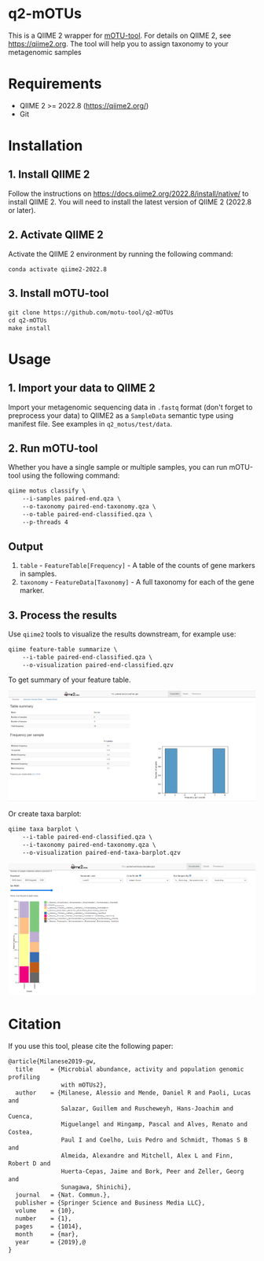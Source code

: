 # q2-mOTUs
This is a QIIME 2 wrapper for [mOTU-tool](https://motu-tool.org/). For details on QIIME 2, see https://qiime2.org. The tool will help you to assign taxonomy to your metagenomic samples

# Requirements
- QIIME 2 >= 2022.8 (https://qiime2.org/)
- Git
# Installation
## 1. Install QIIME 2
Follow the instructions on https://docs.qiime2.org/2022.8/install/native/ to install QIIME 2. You will need to install the latest version of QIIME 2 (2022.8 or later).
## 2. Activate QIIME 2
Activate the QIIME 2 environment by running the following command:
```
conda activate qiime2-2022.8
```
## 3. Install mOTU-tool
```
git clone https://github.com/motu-tool/q2-mOTUs
cd q2-mOTUs
make install
```

# Usage
## 1. Import your data to QIIME 2
Import your metagenomic sequencing data in `.fastq` format (don't forget to preprocess your data) to QIIME2 as a `SampleData` semantic type using manifest file. See examples in `q2_motus/test/data`.
## 2. Run mOTU-tool
Whether you have a single sample or multiple samples, you can run mOTU-tool using the following command:
```
qiime motus classify \
    --i-samples paired-end.qza \
    --o-taxonomy paired-end-taxonomy.qza \
    --o-table paired-end-classified.qza \
    --p-threads 4
```

## Output 
1. `table` - `FeatureTable[Frequency]` - A table of the counts of gene markers in samples.
2. `taxonomy` - `FeatureData[Taxonomy]` -  A full taxonomy for each of the gene marker.

## 3. Process the results
Use `qiime2` tools to visualize the results downstream, for example use:
```
qiime feature-table summarize \
    --i-table paired-end-classified.qza \
    --o-visualization paired-end-classified.qzv
```
To get summary of your feature table.

![image](example_output/table-summary.png)

Or create taxa barplot:
```
qiime taxa barplot \
    --i-table paired-end-classified.qza \
    --i-taxonomy paired-end-taxonomy.qza \
    --o-visualization paired-end-taxa-barplot.qzv
```

![image](example_output/taxa-barplot.png)

# Citation
If you use this tool, please cite the following paper:
```
@article{Milanese2019-gw,
  title     = {Microbial abundance, activity and population genomic profiling
               with mOTUs2},
  author    = {Milanese, Alessio and Mende, Daniel R and Paoli, Lucas and
               Salazar, Guillem and Ruscheweyh, Hans-Joachim and Cuenca,
               Miguelangel and Hingamp, Pascal and Alves, Renato and Costea,
               Paul I and Coelho, Luis Pedro and Schmidt, Thomas S B and
               Almeida, Alexandre and Mitchell, Alex L and Finn, Robert D and
               Huerta-Cepas, Jaime and Bork, Peer and Zeller, Georg and
               Sunagawa, Shinichi},
  journal   = {Nat. Commun.},
  publisher = {Springer Science and Business Media LLC},
  volume    = {10},
  number    = {1},
  pages     = {1014},
  month     = {mar},
  year      = {2019},@
}
